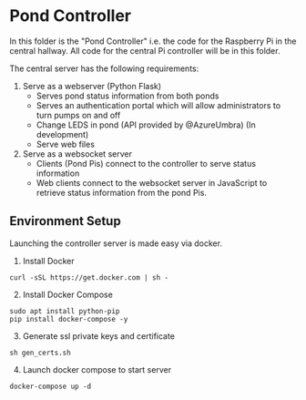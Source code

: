 # Pond Controller

In this folder is the "Pond Controller" i.e. the code for the Raspberry Pi in the central hallway. 
All code for the central Pi controller will be in this folder.

The central server has the following requirements:

1. Serve as a webserver (Python Flask)
    * Serves pond status information from both ponds
    * Serves an authentication portal which will allow administrators to turn pumps on and off
    * Change LEDS in pond (API provided by @AzureUmbra) (In development)
    * Serve web files
2. Serve as a websocket server
    * Clients (Pond Pis) connect to the controller to serve status information
    * Web clients connect to the websocket server in JavaScript to retrieve status information from the pond Pis.


## Environment Setup 

Launching the controller server is made easy via docker. 

1. Install Docker

```
curl -sSL https://get.docker.com | sh - 
```

2. Install Docker Compose 

```
sudo apt install python-pip
pip install docker-compose -y
```

3. Generate ssl private keys and certificate

```
sh gen_certs.sh
```

4. Launch docker compose to start server
```
docker-compose up -d
```